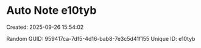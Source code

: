 ﻿# Auto Note e10tyb
Created: 2025-09-26 15:54:02

Random GUID: 959417ca-7df5-4d16-bab8-7e3c5d41f155
Unique ID: e10tyb
